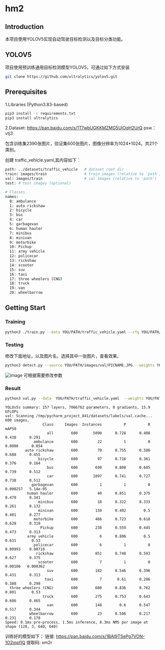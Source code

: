 # hm2
## Introduction
本项目使用YOLOV5实现自动驾驶目标检测以及目标分类功能。
## YOLOV5
项目使用预训练通用目标检测模型YOLOV5，可通过如下方式安装
```bash
git clone https://github.com/ultralytics/yolov5.git
```

## Prerequisites
####
1.Libraries (Python3.83-based)
```bash
pip3 install -r requirements.txt
pip3 install ultralytics
```
2.Dataset: https://pan.baidu.com/s/1T7wbUGKKMZMG5UiOqH2UrQ   psw：vtj3

包含训练集2390张图片，验证集600张图片，图像分辨率为1024*1024。共21个类别。

创建 traffic_vehicle.yaml,其内容如下：
```bash
path: ../datasets/traffic_vehicle 	# dataset root dir
train: images/train 				# train images (relative to 'path')
val: images/train					# val images (relative to 'path')
test: # test images (optional)

# Classes
names: 
  0: ambulance
  1: auto rickshaw
  2: bicycle
  3: bus
  4: car
  5: garbagevan
  6: human hauler
  7: minibus
  8: minivan
  9: motorbike
  10: Pickup
  11: army vehicle
  12: policecar
  13: rickshaw
  14: scooter
  15: suv
  16: taxi
  17: three wheelers (CNG)
  18: truck
  19: van
  20: wheelbarrow
```

## Getting Start
### Training
```bash
python3 ./train.py --data YOU/PATH/traffic_vehicle.yaml --cfg YOU/PATH/yolov5s_traffic_vehicle.yaml --weights YOU/PATH/yolov5s.pt --batch-size 1128 --epochs 300 --name YOU NAME --project yolo_traffic_vehicle
```
### Testing
修改下面地址，以及图片名，选择其中一张图片，查看效果。
```bash
python3 detect.py --source YOU/PATH/images/val/PICNAME.JPG --weights YOU/PATH/weights/best.pt --conf-thres 0.4
```
![image](https://github.com/user-attachments/assets/a259dbba-8a6b-4320-9863-eae2d477b311)
可根据需要修改参数
### Result
```bash
python3 val.py --data  YOU/PATH/traffic_vehicle.yaml  --weights YOU/PATH/runs/my_traffic/weights/best.pt --batch-size 128
```
```
YOLOv5s summary: 157 layers, 7066762 parameters, 0 gradients, 15.9 GFLOPs
val: Scanning /tmp/pycharm_project_841/datasets/labels/val.cache... 600 images, 
                 Class     Images  Instances          P          R      mAP50   
                   all        600       5090      0.728      0.408      0.438      0.291
             ambulance        600         22          1          0     0.0808      0.054
         auto rickshaw        600         70      0.755      0.586      0.688      0.455
               bicycle        600         97      0.716      0.361      0.376      0.164
                   bus        600        698      0.808      0.685      0.739      0.512
                   car        600       1097      0.741      0.727      0.738      0.512
            garbagevan        600          1          1          0   0.000257   5.14e-05
          human hauler        600         40      0.851      0.375      0.479      0.341
               minibus        600         18      0.322      0.333      0.261      0.132
               minivan        600        158      0.402        0.5      0.401      0.277
             motorbike        600        466      0.723      0.618      0.628      0.318
                Pickup        600        238      0.559      0.445      0.473      0.313
          army vehicle        600          6      0.806        0.5      0.631       0.53
             policecar        600          6          1          0    0.00993    0.00718
              rickshaw        600        851      0.748      0.593      0.627      0.375
               scooter        600          7          1          0    0.00106   0.000362
                   suv        600        182      0.546      0.396      0.431      0.313
                  taxi        600          7       0.61      0.286      0.388      0.298
  three wheelers (CNG)        600        680      0.836      0.762      0.801       0.53
                 truck        600        275      0.753      0.643      0.686      0.465
                   van        600        148        0.6      0.547      0.517      0.344
           wheelbarrow        600         23      0.506      0.217      0.231      0.178
Speed: 0.1ms pre-process, 1.5ms inference, 8.3ms NMS per image at shape (128, 3, 640, 640)
```
训练好的模型如下：
链接: https://pan.baidu.com/s/1BAI9TSePg7VON-1O2mpfIQ 提取码: xm2r
